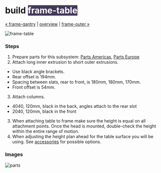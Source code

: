build <span style="background-color:#443858;color:#ffffff">frame-table</span>
============================

[&#xAB; frame-gantry](build-frame-gantry.md) | [overview](assembly.md) | [frame-outer &#xBB;](build-frame-outer.md)

![frame-table](http://farm9.staticflickr.com/8122/8694553215_dbda3b8470_z.jpg)


### Steps

1. Prepare parts for this subsystem: [Parts Americas](/lasersaur/bom-subsystems-usd), [Parts Europe](/lasersaur/bom-subsystems-eur)
2. Attach long inner extrusion to short outer extrusions.
  * Use black angle brackets.
  * Rear offset is 194mm.
  * Spacing between slats, rear to front, is 180mm, 180mm, 170mm.
  * Front offset is 54mm.
3. Attach columns.
  * 4040, 120mm, black in the back, angles attach to the rear slot
  * 2040, 120mm, black in the front
3. When attaching table to frame make sure the height is equal on all attachment points. Once the head is mounted, double-check the height within the entire range of motion.
4. When adjusting the height plan ahead for the table surface you will be using. See [accessories](accessories#surface.md) for possible options.


### Images

![parts](http://farm9.staticflickr.com/8098/8414209754_290a4fb0f6_z.jpg)

